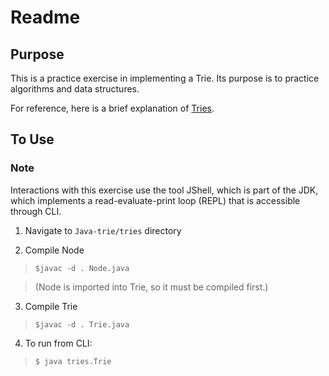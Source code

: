 # Readme

## Purpose
This is a practice exercise in implementing a Trie. Its purpose is to practice algorithms and data structures. 

For reference, here is a brief explanation of [Tries](https://en.wikipedia.org/wiki/Trie). 

## To Use
### Note
Interactions with this exercise use the tool JShell, which is part of the JDK, which implements a read-evaluate-print loop (REPL) that is accessible through CLI. 

1) Navigate to `Java-trie/tries` directory

2) Compile Node
>`$javac -d . Node.java`

> (Node is imported into Trie, so it must be compiled first.)

3) Compile Trie 
>`$javac -d . Trie.java`

4) To run from CLI:
>`$ java tries.Trie`


<!-- I am a test -->